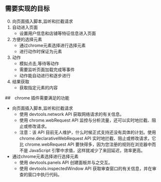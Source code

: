 ## 需要实现的目标

0. 向页面插入脚本,监听和拦截请求
1. 自动进入页面
    - 设置用户信息和店铺等特征信息进入页面
2. 方便的选择元素
    - 通过chrome元素选择进行选择元素
    - 进行动作时保证为元素
3. 动作
    - 模拟点击,等待等动作
    - 需要监听页面加载完成等事件
    - 动作能自动进行和逐步进行
4. 结果获取
    - 获取指定元素的内容

##　chrome 插件需要满足的功能
- 向页面插入脚本,监听和拦截请求
    - 使用 devtools.network API 获取网络请求的有关信息。
    - 使用 chrome.webRequest API 监控与分析流量，还可以实时地拦截、阻止或修改请求。
    - 注意：该 API 目前无人维护，什么时候正式支持还没有具体的计划。使用 chrome.declarativeWebRequest API 实时地拦截、阻止或修改请求，它比 chrome.webRequest API 要快得多，因为您注册的规则在浏览器中而不是 JavaScript 引擎中求值，这样就减少了来回延迟，效率更高。
- 通过chrome元素选择进行选择元素
    - 使用 devtools.panels API 创建面板并与之交互。
    - 使用 devtools.inspectedWindow API 获取审查窗口的有关信息，并在审查的窗口中执行代码。

